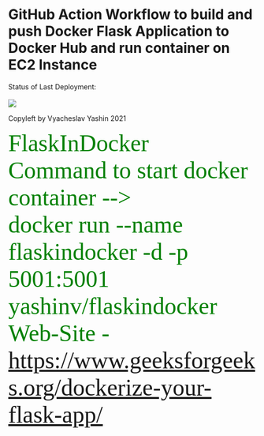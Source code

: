 # GitHub Action Workflow to build and push Docker Flask Application to Docker Hub and run container on EC2 Instance



Status of Last Deployment:<br><br>
<img src="https://github.com/vyashin-devops/FlaskInDocker/workflows/Docker-Flask-Application-EC2/badge.svg?branch=main"><br>



Copyleft by Vyacheslav Yashin 2021

<font size="10" color="green" face="Tahoma">FlaskInDocker</font> <br>
<font size="10" color="green" face="Tahoma">Command to start docker container  -->   
docker run --name flaskindocker -d -p 5001:5001 yashinv/flaskindocker</font> <br>
<font size="10" color="green" face="Tahoma">Web-Site - https://www.geeksforgeeks.org/dockerize-your-flask-app/</font>
